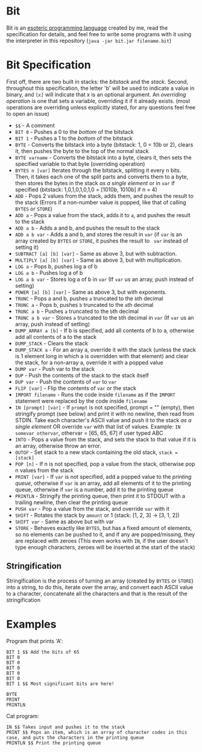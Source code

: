 Bit
===
Bit is an [esoteric programming language](https://esolangs.org/wiki/Esoteric_programming_language) created by me, read the specification for details, and feel free to write some programs with it using the interpreter in this repository (`java -jar bit.jar filename.bit`)

Bit Specification
=================
First off, there are two built in stacks: the *bitstack* and the *stack*.
Second, throughout this specification, the letter 'b' will be used to indicate a value in binary, and `[x]` will indicate that x is an optional argument. An *overriding operation* is one that sets a variable, overriding it if it already exists. (most operations are overriding unless explicitly stated, for any questions feel free to open an issue)

- `$$` - A comment
- `BIT 0` - Pushes a 0 to the *bottom* of the bitstack
- `BIT 1` - Pushes a 1 to the *bottom* of the bitstack
- `BYTE` - Converts the bitstack into a byte (bitstack: 1, 0 = 10b or 2), clears it, then pushes the byte to the top of the normal stack
- `BYTE varname` - Converts the bitstack into a byte, clears it, then sets the specified variable to that byte (overriding operation)
- `BYTES n [var]` Iterates through the bitstack, splitting it every n bits. Then, it takes each one of the split parts and converts them to a byte, then stores the bytes in the stack *as a single element* or in `var` if specified (bitstack: 1,0,1,0,1,0,1,0 = [1010b, 1010b] if n = 4)
- `ADD` - Pops 2 values from the stack, adds them, and pushes the result to the stack (Errors if a non-number value is popped, like that of calling `BYTES` or `STORE`)
- `ADD a` - Pops a value from the stack, adds it to `a`, and pushes the result to the stack
- `ADD a b` - Adds a and b, and pushes the result to the stack
- `ADD a b var` - Adds a and b, and stores the result in `var` (if `var` is an array created by `BYTES` or `STORE`, it pushes the result to `
var` instead of setting it)
- `SUBTRACT [a] [b] [var]` - Same as above 3, but with subtraction.
- `MULTIPLY [a] [b] [var]` - Same as above 3, but with multiplication.
- `LOG a` - Pops b, pushes log a of b
- `LOG a b` - Pushes log a of b
- `LOG a b var` - Stores log a of b in `var` (If `var` us an array, push instead of setting)
- `POWER [a] [b] [var]` - Same as above 3, but with exponents.
- `TRUNC` - Pops a and b, pushes `a` truncated to the `b`th decimal
- `TRUNC a` - Pops b, pushes `b` truncated to the `a`th decimal
- `TRUNC a b` - Pushes `a` truncated to the `b`th decimal
- `TRUNC a b var` - Stores `a` truncated to the `b`th decimal in `var` (If `var` us an array, push instead of setting)
- `DUMP_ARRAY a [b]` - If b is specified, add all contents of b to a, otherwise add all contents of a to the stack
- `DUMP_STACK` - Clears the stack
- `DUMP_STACK a` - For an array a, override it with the stack (unless the stack is 1 element long in which a is overridden with that element) and clear the stack, for a non-array a, override it with a popped value
- `DUMP var` - Push var to the stack
- `DUP` - Push the contents of the stack to the stack itself
- `DUP var` - Push the contents of `var` to `var`
- `FLIP [var]` - Flip the contents of `var` or the stack
- `IMPORT filename` - Runs the code inside `filename` as if the `IMPORT` statement were replaced by the code inside `filename`
- `IN [prompt] [var]` - If `prompt` is not specified, prompt = "" (empty), then stringify prompt (see below) and print it with no newline, then read from STDIN. Take each character's ASCII value and push it to the stack *as a single element* OR override `var` with that list of values. Example: `IN somevar othervar`, othervar = [65, 65, 67] if user typed ABC
- `INTO` - Pops a value from the stack, and sets the stack to that value if it is an array, otherwise throw an error.
- `OUTOF` - Set stack to a new stack containing the old stack, `stack = [stack]`
- `POP [n]` - If n is not specified, pop a value from the stack, otherwise pop n values from the stack
- `PRINT [var]` - If `var` is not specified, add a popped value to the *printing queue*, otherwise if `var` is an array, add all elements of it to the printing queue, otherwise if `var` is a number, add it to the printing queue
- `PRINTLN` - Stringify the printing queue, then print it to STDOUT with a trailing newline, then clear the printing queue
- `PUSH var` - Pop a value from the stack, and override `var` with it
- `SHIFT` - Rotates the stack by `amount` or 1 (stack: [1, 2, 3] -> [3, 1, 2])
- `SHIFT var` - Same as above but with var
- `STORE` - Behaves exactly like `BYTES`, but has a fixed amount of elements, so no elements can be pushed to it, and if any are popped/missing, they are replaced with zeroes (This even works with `IN`, if the user doesn't type enough characters, zeroes will be inserted at the start of the stack)

## Stringification
Stringification is the process of turning an array (created by `BYTES` or `STORE`) into a string, to do this, iterate over the array, and convert each ASCII value to a character, concatenate all the characters and that is the result of the stringification

Examples
========
Program that prints 'A':
```
BIT 1 $$ Add the bits of 65
BIT 0
BIT 0
BIT 0
BIT 0
BIT 0
BIT 1 $$ Most significant bits are here!

BYTE
PRINT
PRINTLN
```
Cat program:
```
IN $$ Takes input and pushes it to the stack
PRINT $$ Pops an item, which is an array of character codes in this case, and puts the characters in the printing queue
PRINTLN $$ Print the printing queue
```
